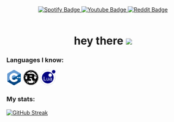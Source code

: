 <div id="badges" align="center">
  <a href="https://open.spotify.com/user/313usrjoaot3txgbu7zlwle4tmpi?si=7e4d2e1901974528">
    <img src="https://img.shields.io/badge/Spotify-green?style=for-the-badge&logo=spotify&logoColor=white" alt="Spotify Badge"/>
  </a>
  <a href="https://www.youtube.com/@tankz3508">
    <img src="https://img.shields.io/badge/YouTube-red?style=for-the-badge&logo=youtube&logoColor=white" alt="Youtube Badge"/>
  </a>
  <a href="https://www.reddit.com/user/Gold_Glass1357/">
    <img src="https://img.shields.io/badge/Reddit-red?style=for-the-badge&logo=reddit&logoColor=white" alt="Reddit Badge"/>
  </a>

  <br>

  <img src="https://komarev.com/ghpvc/?username=tankz3508&style=flat-square&color=blue" alt=""/>

  <h1>
    hey there
    <img src="https://media.giphy.com/media/hvRJCLFzcasrR4ia7z/giphy.gif" width="30px"/>
  </h1>

</div>

### Languages I know:

<div>
  <img src="https://github.com/devicons/devicon/blob/master/icons/cplusplus/cplusplus-original.svg" title="C++" alt="C++" width="40" height="40"/> 
  <img src="https://github.com/devicons/devicon/blob/master/icons/rust/rust-original.svg" title="Rust" alt="Rust" width="40" height="40"/> 
  <img src="https://github.com/devicons/devicon/blob/master/icons/lua/lua-original.svg" title="Lua" alt="Lua" width="40" height="40"/> 
</div>

### My stats:

[![GitHub Streak](http://github-readme-streak-stats.herokuapp.com?user=tankz3508&theme=dark&background=000000)](https://git.io/streak-stats)
